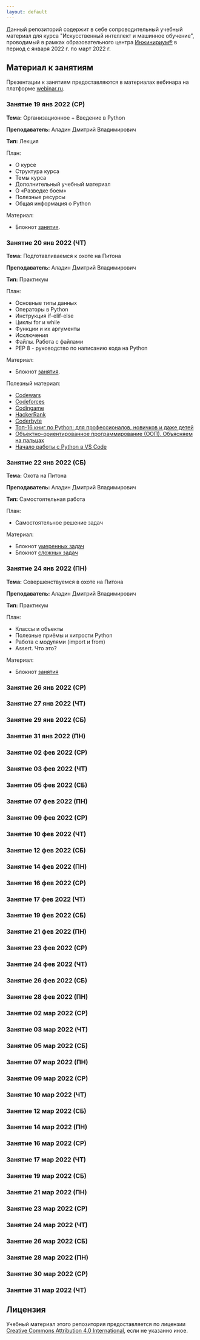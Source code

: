 ```yaml
---
layout: default
---
```


Данный репозиторий содержит в себе сопроводительный учебный материал для курса "Искусственный интеллект и машинное обучение", проводимый в рамках образовательного центра [Инжинириум®](https://inginirium.ru/) в период с января 2022 г. по март 2022 г.

## Материал к занятиям

Презентации к занятиям предоставляются в материалах вебинара на платформе [webinar.ru](https://webinar.ru/).

### Занятие 19 янв 2022 (СР)

**Тема:** Организационное + Введение в Python

**Преподаватель:** Аладин Дмитрий Владимирович

**Тип:** Лекция

План:

* О курсе
* Структура курса
* Темы курса
* Дополнительный учебный материал
* О «Разведке боем»
* Полезные ресурсы
* Общая информация о Python

Материал:

* Блокнот [занятия](/src/20-01-2022/workshop_MainFlow.ipynb).

### Занятие 20 янв 2022 (ЧТ)

**Тема:** Подготавливаемся к охоте на Питона

**Преподаватель:** Аладин Дмитрий Владимирович

**Тип:** Практикум

План:

* Основные типы данных
* Операторы в Python
* Инструкция if-elif-else
* Циклы for и while
* Функции и их аргументы
* Исключения
* Файлы. Работа с файлами
* PEP 8 - руководство по написанию кода на Python

Материал:

* Блокнот [занятия](/src/20-01-2022/workshop_MainFlow.ipynb).

Полезный материал:

* [Codewars](https://www.codewars.com/)
* [Codeforces](https://codeforces.com/)
* [Codingame](https://www.codingame.com/)
* [HackerRank](https://www.hackerrank.com/)
* [Coderbyte](https://coderbyte.com/)
* [Топ-16 книг по Python: для профессионалов, новичков и даже детей](https://highload.today/top-16-knig-po-python-dlya-professionalov-novichkov-i-dazhe-detej/)
* [Объектно-ориентированное программирование (ООП). Объясняем на пальцах](https://highload.today/obektno-orientirovannoe-programmirovanie/)
* [Начало работы с Python в VS Code](https://code.visualstudio.com/docs/python/python-tutorial)

### Занятие 22 янв 2022 (СБ)

**Тема:** Охота на Питона

**Преподаватель:** Аладин Дмитрий Владимирович

**Тип:** Самостоятельная работа

План:

* Самостоятельное решение задач

Материал:

* Блокнот [умеренных задач](https://colab.research.google.com/drive/1InLaN3crYekO2IEk4H2uG6VU8L-Cv2JL?usp=sharing)
* Блокнот [сложных задач](https://colab.research.google.com/drive/1vexJur3jRHdihMrhOcr2JqiHFObmTko3?usp=sharing)

### Занятие 24 янв 2022 (ПН)

**Тема:** Совершенствуемся в охоте на Питона

**Преподаватель:** Аладин Дмитрий Владимирович

**Тип:** Практикум

План:

* Классы и объекты
* Полезные приёмы и хитрости Python
* Работа с модулями (import и from)
* Assert. Что это?

Материал:

* Блокнот [занятия](https://colab.research.google.com/drive/1yQgG6ESUFzxPWK8nZBkpgKfkt-4dMyjz?usp=sharing)

### Занятие 26 янв 2022 (СР)

### Занятие 27 янв 2022 (ЧТ)

### Занятие 29 янв 2022 (СБ)

### Занятие 31 янв 2022 (ПН)

### Занятие 02 фев 2022 (СР)

### Занятие 03 фев 2022 (ЧТ)

### Занятие 05 фев 2022 (СБ)

### Занятие 07 фев 2022 (ПН)

### Занятие 09 фев 2022 (СР)

### Занятие 10 фев 2022 (ЧТ)

### Занятие 12 фев 2022 (СБ)

### Занятие 14 фев 2022 (ПН)

### Занятие 16 фев 2022 (СР)

### Занятие 17 фев 2022 (ЧТ)

### Занятие 19 фев 2022 (СБ)

### Занятие 21 фев 2022 (ПН)

### Занятие 23 фев 2022 (СР)

### Занятие 24 фев 2022 (ЧТ)

### Занятие 26 фев 2022 (СБ)

### Занятие 28 фев 2022 (ПН)

### Занятие 02 мар 2022 (СР)

### Занятие 03 мар 2022 (ЧТ)

### Занятие 05 мар 2022 (СБ)

### Занятие 07 мар 2022 (ПН)

### Занятие 09 мар 2022 (СР)

### Занятие 10 мар 2022 (ЧТ)

### Занятие 12 мар 2022 (СБ)

### Занятие 14 мар 2022 (ПН)

### Занятие 16 мар 2022 (СР)

### Занятие 17 мар 2022 (ЧТ)

### Занятие 19 мар 2022 (СБ)

### Занятие 21 мар 2022 (ПН)

### Занятие 23 мар 2022 (СР)

### Занятие 24 мар 2022 (ЧТ)

### Занятие 26 мар 2022 (СБ)

### Занятие 28 мар 2022 (ПН)

### Занятие 30 мар 2022 (СР)

### Занятие 31 мар 2022 (ЧТ)

## Лицензия

Учебный материал этого репозитория предоставляется по лицензии [Creative Commons Attribution 4.0 International](https://creativecommons.org/licenses/by/4.0/legalcode.ru), если не указанно иное.
